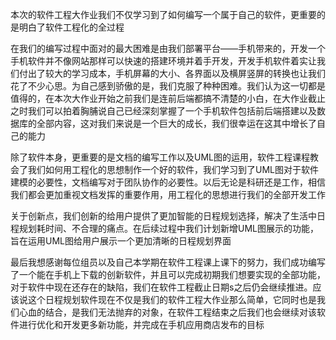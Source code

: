 本次的软件工程大作业我们不仅学习到了如何编写一个属于自己的软件，更重要的是明白了软件工程化的全过程

在我们的编写过程中面对的最大困难是由我们部署平台——手机带来的，开发一个手机软件并不像网站那样可以快速的搭建环境并着手开发，开发手机软件着实让我们付出了较大的学习成本，手机屏幕的大小、各界面以及横屏竖屏的转换也让我们花了不少心思。为自己感到骄傲的是，我们克服了种种困难。我们认为这一切都是值得的，在本次大作业开始之前我们是连前后端都搞不清楚的小白，在大作业截止之时我们可以拍着胸脯说自己已经深刻掌握了一个手机软件包括前后端搭建以及数据库的全部内容，这对我们来说是一个巨大的成长，我们很幸运在这其中增长了自己的能力

除了软件本身，更重要的是文档的编写工作以及UML图的运用，软件工程课程教会了我们如何用工程化的思想制作一个好的软件，我们学习到了UML图对于软件建模的必要性，文档编写对于团队协作的必要性。以后无论是科研还是工作，相信我们都会更加重视文档发挥的重要作用，用工程化的思想进行我们的全部开发工作

关于创新点，我们创新的给用户提供了更加智能的日程规划选择，解决了生活中日程规划耗时间、不合理的痛点。在后续过程中我们计划新增UML图展示的功能，旨在运用UML图给用户展示一个更加清晰的日程规划界面

最后我想感谢每位组员以及自己本学期在软件工程课上课下的努力，我们成功编写了一个能在手机上下载的创新软件，并且可以完成初期我们想要实现的全部功能，对于软件中现在还存在的缺陷，我们在软件工程截止日期s之后仍会继续推进。应该说这个日程规划软件现在不仅是我们的软件工程大作业那么简单，它同时也是我们心血的结合，是我们无法抛弃的对象，在软件工程结束之后我们也会继续对该软件进行优化和开发更多新功能，并完成在手机应用商店发布的目标

